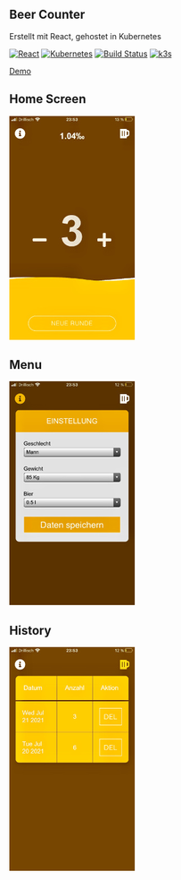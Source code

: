 ## Beer Counter

Erstellt mit React, gehostet in Kubernetes

[![React](https://img.shields.io/badge/React-blue.svg)](https://github.com/facebook/react)
[![Kubernetes](https://img.shields.io/badge/Kubernetes-blue.svg)](https://github.com/kubernetes/kubernetes)
[![Build Status](https://jenkins.tino.sh/buildStatus/icon?job=beerCount%2Fmaster)](https://jenkins.tino.sh/job/beerCount/job/master/)
[![k3s](https://img.shields.io/badge/run%20on%20-Raspberry%20Pi-red)](https://github.com/tinoschroeter/k8s.homelab)


[Demo](https://beer.tino.sh)

## Home Screen

![home](https://raw.githubusercontent.com/tinoschroeter/beerCount/master/docs/img_01.jpg)

## Menu

![menu](https://raw.githubusercontent.com/tinoschroeter/beerCount/master/docs/img_02.jpg)

## History

![history](https://raw.githubusercontent.com/tinoschroeter/beerCount/master/docs/img_03.jpg)
